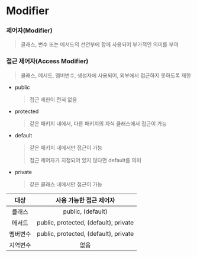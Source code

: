 # Modifier



### 제어자(Modifier)

> 클래스, 변수 또는 메서드의 선언부에 함께 사용되어 부가적인 의미를 부여



### 접근 제어자(Access Modifier)

> 클래스, 메서드, 멤버변수, 생성자에 사용되어,  외부에서 접근하지 못하도록 제한

* public

  > 접근 제한이 전혀 없음

* protected

  > 같은 패키지 내에서,  다른 패키지의 자식 클래스에서 접근이 가능

* default

  > 같은 패키지 내에서만 접근이 가능
  >
  > 접근 제어자가 지정되어 있지 않다면 default를 의미

* private

  > 같은 클래스 내에서만 접근이 가능

|   대상   |        사용 가능한 접근 제어자        |
| :------: | :-----------------------------------: |
|  클래스  |           public, (default)           |
|  메서드  | public, protected, (default), private |
| 멤버변수 | public, protected, (default), private |
| 지역변수 |                 없음                  |


